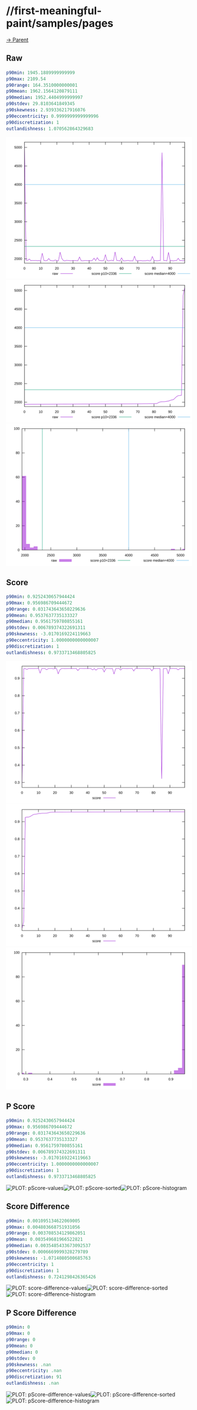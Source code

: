 
# //first-meaningful-paint/samples/pages

[→ Parent](../..)


## Raw


```yaml
p90min: 1945.1889999999999
p90max: 2109.54
p90range: 164.3510000000001
p90mean: 1962.1564120879111
p90median: 1952.4404999999997
p90stdev: 29.8103641849345
p90skewness: 2.939336217916076
p90eccentricity: 0.9999999999999996
p90discretization: 1
outlandishness: 1.070562864329683

```

![PLOT: raw-values](./raw/values.svg)![PLOT: raw-sorted](./raw/sorted.svg)![PLOT: raw-histogram](./raw/histogram.svg)
## Score


```yaml
p90min: 0.9252430657944424
p90max: 0.956986709444672
p90range: 0.031743643650229636
p90mean: 0.9537637735133327
p90median: 0.9561759780855161
p90stdev: 0.006789374322691311
p90skewness: -3.0170169224119663
p90eccentricity: 1.0000000000000007
p90discretization: 1
outlandishness: 0.9733713468805825

```

![PLOT: score-values](./score/values.svg)![PLOT: score-sorted](./score/sorted.svg)![PLOT: score-histogram](./score/histogram.svg)
## P Score


```yaml
p90min: 0.9252430657944424
p90max: 0.956986709444672
p90range: 0.031743643650229636
p90mean: 0.9537637735133327
p90median: 0.9561759780855161
p90stdev: 0.006789374322691311
p90skewness: -3.0170169224119663
p90eccentricity: 1.0000000000000007
p90discretization: 1
outlandishness: 0.9733713468805825

```

![PLOT: pScore-values](./pScore/values.svg)![PLOT: pScore-sorted](./pScore/sorted.svg)![PLOT: pScore-histogram](./pScore/histogram.svg)
## Score Difference


```yaml
p90min: 0.001095134622069005
p90max: 0.004803668751931056
p90range: 0.003708534129862051
p90mean: 0.003549681966522821
p90median: 0.0035485433673092537
p90stdev: 0.0006669999328279789
p90skewness: -1.0714080500685763
p90eccentricity: 1
p90discretization: 1
outlandishness: 0.7241298426365426

```

![PLOT: score-difference-values](./score-difference/values.svg)![PLOT: score-difference-sorted](./score-difference/sorted.svg)![PLOT: score-difference-histogram](./score-difference/histogram.svg)
## P Score Difference


```yaml
p90min: 0
p90max: 0
p90range: 0
p90mean: 0
p90median: 0
p90stdev: 0
p90skewness: .nan
p90eccentricity: .nan
p90discretization: 91
outlandishness: .nan

```

![PLOT: pScore-difference-values](./pScore-difference/values.svg)![PLOT: pScore-difference-sorted](./pScore-difference/sorted.svg)![PLOT: pScore-difference-histogram](./pScore-difference/histogram.svg)